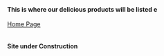 <html lang="en">
	<head>
		<title> This is where our delicious products will be listed
		</title>
	</head> 	
	<body>
   		<b> This is where our delicious products will be listed e</b><br><br>
		 <a href="https://zperov.github.io/Grocery">Home Page</a><br><br><br>
		<b>Site under Construction</b>
	</body>
</html>

